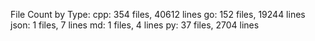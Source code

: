 File Count by Type:
cpp:      354 files, 40612 lines
go:      152 files, 19244 lines
json:        1 files, 7 lines
md:        1 files, 4 lines
py:       37 files, 2704 lines
